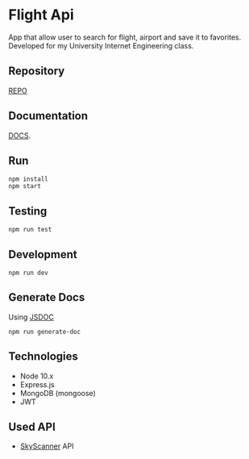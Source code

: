 # Flight Api
App that allow user to search for flight, airport and save it to favorites.
Developed for my University Internet Engineering class.

## Repository 

[REPO](https://github.com/piotrrussw/flight-api)

## Documentation

[DOCS](https://piotrrussw.github.io/flight-api/).

## Run

```
npm install
npm start
```

## Testing

```
npm run test
```

## Development
```
npm run dev
```

## Generate Docs

Using [JSDOC](https://jsdoc.app/)

```
npm run generate-doc
```

## Technologies

* Node 10.x
* Express.js
* MongoDB (mongoose)
* JWT

## Used API
* [SkyScanner](https://rapidapi.com/skyscanner/api/skyscanner-flight-search) API
